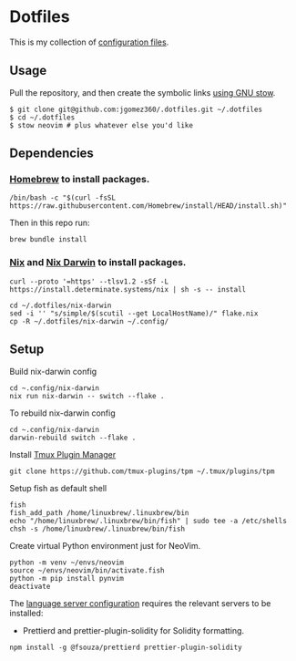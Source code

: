 # Dotfiles

This is my collection of [configuration files](http://dotfiles.github.io/).

## Usage

Pull the repository, and then create the symbolic links [using GNU
stow][stow].

```shell
$ git clone git@github.com:jgomez360/.dotfiles.git ~/.dotfiles
$ cd ~/.dotfiles
$ stow neovim # plus whatever else you'd like
```

## Dependencies

### [Homebrew][homebrew] to install packages.

```shell
/bin/bash -c "$(curl -fsSL https://raw.githubusercontent.com/Homebrew/install/HEAD/install.sh)"
```

Then in this repo run:

```shell
brew bundle install
```

### [Nix][nix] and [Nix Darwin][nix-darwin] to install packages.

```shell
curl --proto '=https' --tlsv1.2 -sSf -L https://install.determinate.systems/nix | sh -s -- install
```

```shell
cd ~/.dotfiles/nix-darwin
sed -i '' "s/simple/$(scutil --get LocalHostName)/" flake.nix
cp -R ~/.dotfiles/nix-darwin ~/.config/
```

## Setup

Build nix-darwin config

```shell
cd ~.config/nix-darwin
nix run nix-darwin -- switch --flake .
```

To rebuild nix-darwin config

```shell
cd ~.config/nix-darwin
darwin-rebuild switch --flake .
```

Install [Tmux Plugin Manager](https://github.com/tmux-plugins/tpm.git)

```shell
git clone https://github.com/tmux-plugins/tpm ~/.tmux/plugins/tpm
```

Setup fish as default shell

```shell
fish
fish_add_path /home/linuxbrew/.linuxbrew/bin
echo "/home/linuxbrew/.linuxbrew/bin/fish" | sudo tee -a /etc/shells
chsh -s /home/linuxbrew/.linuxbrew/bin/fish
```

Create virtual Python environment just for NeoVim.

```shell
python -m venv ~/envs/neovim
source ~/envs/neovim/bin/activate.fish
python -m pip install pynvim
deactivate
```

The [language server configuration][lsp] requires the relevant servers to be
installed:

- Prettierd and prettier-plugin-solidity for Solidity formatting.

```shell
npm install -g @fsouza/prettierd prettier-plugin-solidity
```

[nix]: https://github.com/DeterminateSystems/nix-installer
[nix-darwin]: https://github.com/LnL7/nix-darwin
[neovim]: https://neovim.io/
[homebrew]: https://brew.sh
[lsp]: https://github.com/neovim/nvim-lspconfig
[stow]: https://alexpearce.me/2016/02/managing-dotfiles-with-stow/
